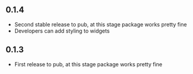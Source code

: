 ## 0.1.4

* Second stable release to pub, at this stage package works pretty fine
* Developers can add styling to widgets

## 0.1.3

* First release to pub, at this stage package works pretty fine